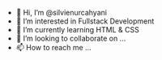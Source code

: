 - 👋 Hi, I’m @silvienurcahyani
- 👀 I’m interested in Fullstack Development
- 🌱 I’m currently learning HTML & CSS
- 💞️ I’m looking to collaborate on ...
- 📫 How to reach me ...

<!---
silvienurcahyani/silvienurcahyani is a ✨ special ✨ repository because its `README.md` (this file) appears on your GitHub profile.
You can click the Preview link to take a look at your changes.
--->
